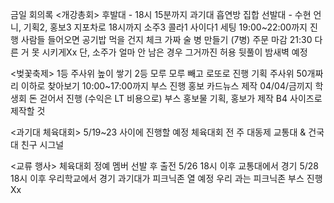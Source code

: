 금일 회의록
<개강총회>
후발대 - 18시 15분까지 과기대 흡연방 집합
선발대 - 수현 언니, 기획2, 홍보3 지포차로 18시까지
소주3 콜라1 사이다1 세팅
19:00~22:00까지 진행
사람들 들어오면 공기밥 먹을 건지 체크
가짜 술 병 만들기 (7병)
주문 마감 21:30 다른 거 못 시키게Xx
단, 소주가 얼마 안 남은 경우 그거까진 허용
뒷풀이 밤새벽 예정

<벚꽃축제>
1등 주사위 높이 쌓기
2등 모루
모루 빼고 로또로 진행
기획 주사위 50개짜리 이하로 찾아보기
10:00~17:00까지 부스 진행
홍보 카드뉴스 제작 04/04/금끼지
학생회 돈 걷어서 진행 (수익은 LT 비용으로)
부스 홍보물 기획, 홍보가 제작
B4 사이즈로 제작할 것

<과기대 체육대회>
5/19~23 사이에 진행할 예정
체육대회 전 주 대동제
교통대 & 건국대 친구 시그널

<교류 행사>
체육대회 정예 멤버 선발 후 출전
5/26 18시 이후 교통대에서 경기
5/28 18시 이후 우리학교에서 경기
과기대가 피크닉존 열 예정
우리 과는 피크닉존 부스 진행Xx